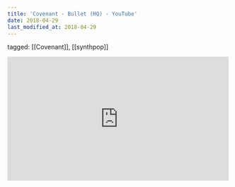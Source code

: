 ```yaml
---
title: 'Covenant - Bullet (HQ) - YouTube'
date: 2018-04-29
last_modified_at: 2018-04-29
---
```

tagged: [[Covenant]], [[synthpop]]
<iframe allow="accelerometer; autoplay; clipboard-write; encrypted-media; gyroscope; picture-in-picture" allowfullscreen="" frameborder="0" height="281" id="youtube_iframe" src="https://www.youtube.com/embed/3qIXIHAmcKU?feature=oembed&amp;enablejsapi=1&amp;origin=https://safe.txmblr.com&amp;wmode=opaque" width="500"></iframe>